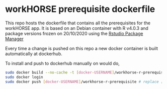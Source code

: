 # workHORSE prerequisite dockerfile

This repo hosts the dockerfile that contains all the prerequisites for the workHORSE app. It is based on an Debian container with R v4.0.3 and package versions frozen on 20/10/2020 using the [Rstudio Package Manager](https://packagemanager.rstudio.com/client/#/repos/1/overview)

Every time a change is pushed on this repo a new docker container is built automatically at dockerhub. 

To install and push to dockerhub manually on would do,
```bash
sudo docker build --no-cache -t [docker-USERNAME]/workhorse-r-prerequisite . # replace [docker-USERNAME] with your docker usename
sudo docker login
sudo docker push [docker-USERNAME]/workhorse-r-prerequisite # replace [docker-USERNAME] with your docker usename
```
